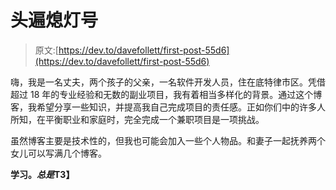 # 头遍熄灯号

> 原文:[https://dev.to/davefollett/first-post-55d6](https://dev.to/davefollett/first-post-55d6)

嗨，我是一名丈夫，两个孩子的父亲，一名软件开发人员，住在底特律市区。凭借超过 18 年的专业经验和无数的副业项目，我有着相当多样化的背景。通过这个博客，我希望分享一些知识，并提高我自己完成项目的责任感。正如你们中的许多人所知，在平衡职业和家庭时，完全完成一个兼职项目是一项挑战。

虽然博客主要是技术性的，但我也可能会加入一些个人物品。和妻子一起抚养两个女儿可以写满几个博客。

**学习。*总是*T3】**